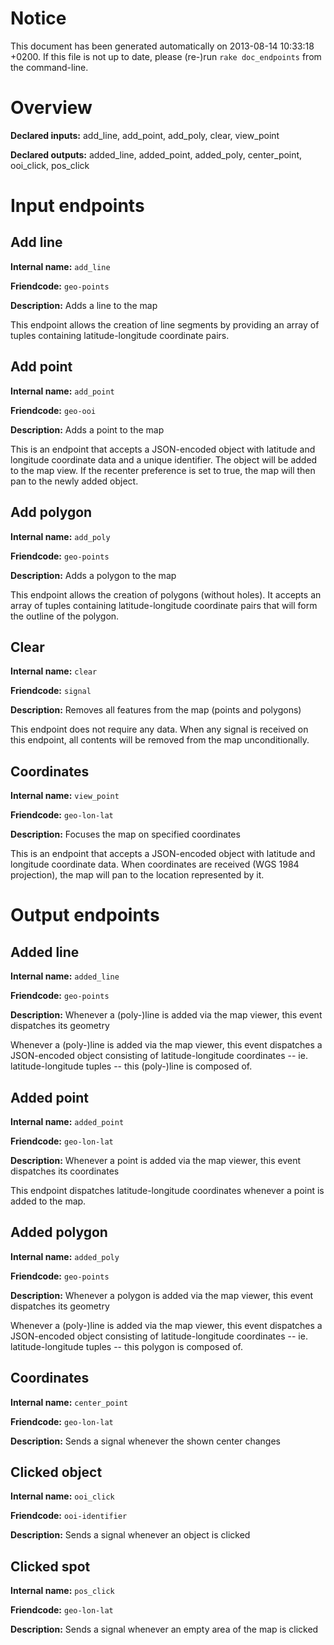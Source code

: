 # Notice

This document has been generated automatically on 2013-08-14 10:33:18 +0200. If this file is not up to date, please (re-)run `rake doc_endpoints` from the command-line.

# Overview

**Declared inputs:** add_line, add_point, add_poly, clear, view_point

**Declared outputs:** added_line, added_point, added_poly, center_point, ooi_click, pos_click

# Input endpoints

## Add line

**Internal name:** `add_line`

**Friendcode:** `geo-points`

**Description:** Adds a line to the map

This endpoint allows the creation of line segments by providing an array of tuples containing latitude-longitude coordinate pairs.

## Add point

**Internal name:** `add_point`

**Friendcode:** `geo-ooi`

**Description:** Adds a point to the map

This is an endpoint that accepts a JSON-encoded object with latitude and longitude coordinate data and a unique identifier. The object will be added to the map view. If the recenter preference is set to true, the map will then pan to the newly added object.

## Add polygon

**Internal name:** `add_poly`

**Friendcode:** `geo-points`

**Description:** Adds a polygon to the map

This endpoint allows the creation of polygons (without holes). It accepts an array of tuples containing latitude-longitude coordinate pairs that will form the outline of the polygon.

## Clear

**Internal name:** `clear`

**Friendcode:** `signal`

**Description:** Removes all features from the map (points and polygons)

This endpoint does not require any data. When any signal is received on this endpoint, all contents will be removed from the map unconditionally.

## Coordinates

**Internal name:** `view_point`

**Friendcode:** `geo-lon-lat`

**Description:** Focuses the map on specified coordinates

This is an endpoint that accepts a JSON-encoded object with latitude and longitude coordinate data. When coordinates are received (WGS 1984 projection), the map will pan to the location represented by it.

# Output endpoints

## Added line

**Internal name:** `added_line`

**Friendcode:** `geo-points`

**Description:** Whenever a (poly-)line is added via the map viewer, this event dispatches its geometry

Whenever a (poly-)line is added via the map viewer, this event dispatches a JSON-encoded object consisting of latitude-longitude coordinates -- ie. latitude-longitude tuples -- this (poly-)line is composed of.

## Added point

**Internal name:** `added_point`

**Friendcode:** `geo-lon-lat`

**Description:** Whenever a point is added via the map viewer, this event dispatches its coordinates

This endpoint dispatches latitude-longitude coordinates whenever a point is added to the map.

## Added polygon

**Internal name:** `added_poly`

**Friendcode:** `geo-points`

**Description:** Whenever a polygon is added via the map viewer, this event dispatches its geometry

Whenever a (poly-)line is added via the map viewer, this event dispatches a JSON-encoded object consisting of latitude-longitude coordinates -- ie. latitude-longitude tuples -- this polygon is composed of.

## Coordinates

**Internal name:** `center_point`

**Friendcode:** `geo-lon-lat`

**Description:** Sends a signal whenever the shown center changes

## Clicked object

**Internal name:** `ooi_click`

**Friendcode:** `ooi-identifier`

**Description:** Sends a signal whenever an object is clicked

## Clicked spot

**Internal name:** `pos_click`

**Friendcode:** `geo-lon-lat`

**Description:** Sends a signal whenever an empty area of the map is clicked

